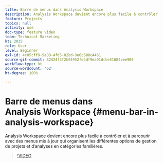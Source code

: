 ```yaml
---
title: Barre de menus dans Analysis Workspace
description: Analysis Workspace devient encore plus facile à contrôler et à parcourir avec des menus mis à jour qui organisent les différentes options de gestion de projets et d’analyses en catégories familières.
feature: Projects
topics: null
activity: use
doc-type: feature video
team: Technical Marketing
kt: 2025
role: User
level: Beginner
exl-id: 4c05cff8-5a83-4fd5-82bd-8e6c588c4461
source-git-commit: 32424f3f2b05952fe4df9ea91dcbe51684cee905
workflow-type: ht
source-wordcount: '62'
ht-degree: 100%

---
```


# Barre de menus dans Analysis Workspace {#menu-bar-in-analysis-workspace}

Analysis Workspace devient encore plus facile à contrôler et à parcourir avec des menus mis à jour qui organisent les différentes options de gestion de projets et d’analyses en catégories familières.

>[!VIDEO](https://video.tv.adobe.com/v/23965/?quality=12)
